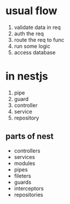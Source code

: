 # usual flow
1. validate data in req
2. auth the req
3. route the req to func
4. run some logic 
5. access database

# in nestjs
1. pipe
2. guard
3. controller
4. service
5. repository


## parts of nest

- controllers
- services
- modules
- pipes
- fileters
- guards
- interceptors
- repositories 
